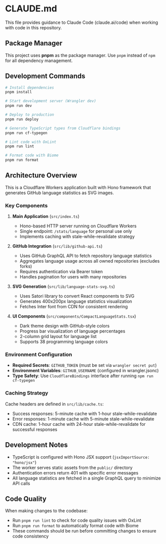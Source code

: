 # CLAUDE.md

This file provides guidance to Claude Code (claude.ai/code) when working with code in this repository.

## Package Manager

This project uses **pnpm** as the package manager. Use `pnpm` instead of `npm` for all dependency management.

## Development Commands

```bash
# Install dependencies
pnpm install

# Start development server (Wrangler dev)
pnpm run dev

# Deploy to production
pnpm run deploy

# Generate TypeScript types from Cloudflare bindings
pnpm run cf-typegen

# Lint code with OxLint
pnpm run lint

# Format code with Biome
pnpm run format
```

## Architecture Overview

This is a Cloudflare Workers application built with Hono framework that generates GitHub language statistics as SVG images.

### Key Components

1. **Main Application** (`src/index.ts`)
   - Hono-based HTTP server running on Cloudflare Workers
   - Single endpoint: `/stats/language` for personal use only
   - Implements caching with stale-while-revalidate strategy

2. **GitHub Integration** (`src/lib/github-api.ts`)
   - Uses GitHub GraphQL API to fetch repository language statistics
   - Aggregates language usage across all owned repositories (excludes forks)
   - Requires authentication via Bearer token
   - Handles pagination for users with many repositories

3. **SVG Generation** (`src/lib/language-stats-svg.ts`)
   - Uses Satori library to convert React components to SVG
   - Generates 400x200px language statistics visualization
   - Fetches Inter font from CDN for consistent rendering

4. **UI Components** (`src/components/CompactLanguageStats.tsx`)
   - Dark theme design with GitHub-style colors
   - Progress bar visualization of language percentages
   - 2-column grid layout for language list
   - Supports 38 programming language colors

### Environment Configuration

- **Required Secrets**: `GITHUB_TOKEN` (must be set via `wrangler secret put`)
- **Environment Variables**: `GITHUB_USERNAME` (configured in wrangler.jsonc)
- **Type Safety**: Use `CloudflareBindings` interface after running `npm run cf-typegen`

### Caching Strategy

Cache headers are defined in `src/lib/cache.ts`:
- Success responses: 5-minute cache with 1-hour stale-while-revalidate
- Error responses: 1-minute cache with 5-minute stale-while-revalidate
- CDN cache: 1-hour cache with 24-hour stale-while-revalidate for successful responses

## Development Notes

- TypeScript is configured with Hono JSX support (`jsxImportSource: "hono/jsx"`)
- The worker serves static assets from the `public/` directory
- Authentication errors return 401 with specific error messages
- All language statistics are fetched in a single GraphQL query to minimize API calls

## Code Quality

When making changes to the codebase:
- Run `pnpm run lint` to check for code quality issues with OxLint
- Run `pnpm run format` to automatically format code with Biome
- These commands should be run before committing changes to ensure code consistency